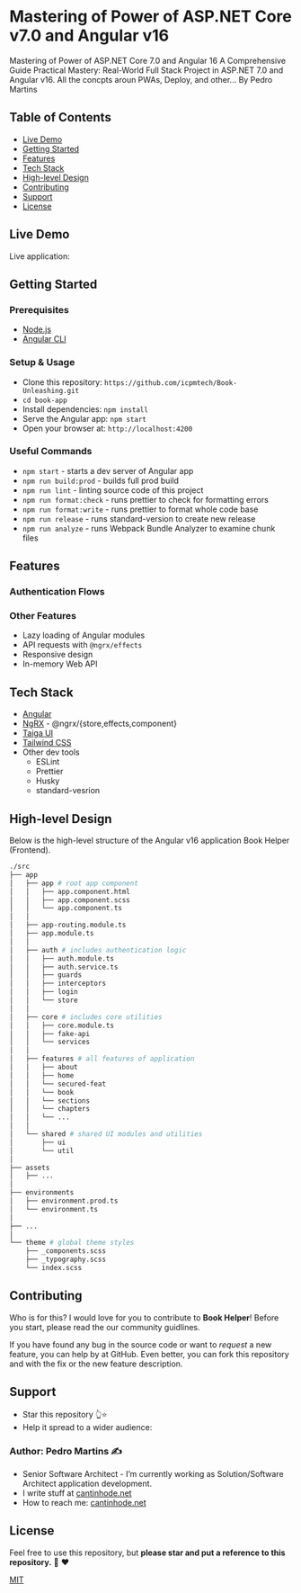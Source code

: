 # Mastering of Power of ASP.NET Core v7.0 and Angular v16
Mastering of Power of ASP.NET Core 7.0 and Angular 16 A Comprehensive Guide
Practical Mastery: Real-World Full Stack Project in ASP.NET 7.0 and Angular v16. All the concpts aroun PWAs, Deploy, and other... 
By Pedro Martins

## Table of Contents

- [Live Demo](#live-demo)
- [Getting Started](#getting-started)
- [Features](#features)
- [Tech Stack](#tech-stack)
- [High-level Design](#high-level-design)
- [Contributing](#contributing)
- [Support](#support)
- [License](#license)

## Live Demo

Live application: 



## Getting Started

### Prerequisites

- [Node.js](https://nodejs.org/en/)
- [Angular CLI](https://angular.io/cli)

### Setup & Usage

- Clone this repository: `https://github.com/icpmtech/Book-Unleashing.git`
- `cd book-app`
- Install dependencies: `npm install`
- Serve the Angular app: `npm start`
- Open your browser at: `http://localhost:4200`

### Useful Commands

- `npm start` - starts a dev server of Angular app
- `npm run build:prod` - builds full prod build
- `npm run lint` - linting source code of this project
- `npm run format:check` - runs prettier to check for formatting errors
- `npm run format:write` - runs prettier to format whole code base
- `npm run release` - runs standard-version to create new release
- `npm run analyze` - runs Webpack Bundle Analyzer to examine chunk files

## Features

### Authentication Flows



### Other Features

- Lazy loading of Angular modules
- API requests with `@ngrx/effects`
- Responsive design
- In-memory Web API

## Tech Stack

- [Angular](https://angular.io/)
- [NgRX](https://ngrx.io/) - @ngrx/{store,effects,component}
- [Taiga UI](https://taiga-ui.dev/)
- [Tailwind CSS](https://tailwindcss.com/)
- Other dev tools
  - ESLint
  - Prettier
  - Husky
  - standard-vesrion

## High-level Design

Below is the high-level structure of the Angular v16 application Book Helper (Frontend).

```sh
./src
├── app
│   ├── app # root app component
│   │   ├── app.component.html
│   │   ├── app.component.scss
│   │   └── app.component.ts
│   │
│   ├── app-routing.module.ts
│   ├── app.module.ts
│   │
│   ├── auth # includes authentication logic
│   │   ├── auth.module.ts
│   │   ├── auth.service.ts
│   │   ├── guards
│   │   ├── interceptors
│   │   ├── login
│   │   └── store
│   │
│   ├── core # includes core utilities
│   │   ├── core.module.ts
│   │   ├── fake-api
│   │   └── services
│   │
│   ├── features # all features of application
│   │   ├── about
│   │   ├── home
│   │   └── secured-feat
│   │   └── book
│   │   └── sections
│   │   └── chapters
│   │   └── ...
│   │
│   └── shared # shared UI modules and utilities
│       ├── ui
│       └── util
│
├── assets
│   ├── ...
│
├── environments
│   ├── environment.prod.ts
│   └── environment.ts
│
├── ...
│
└── theme # global theme styles
    ├── _components.scss
    ├── _typography.scss
    └── index.scss
```

## Contributing

Who is for this? I would love for you to contribute to **Book Helper**! Before you start, please read the our community guidlines.

If you have found any bug in the source code or want to _request_ a new feature, you can help by  at GitHub. Even better, you can fork this repository and  with the fix or the new feature description.

## Support

- Star this repository 👆⭐️
- Help it spread to a wider audience:

### Author: Pedro Martins ✍️

- Senior Software Architect - I’m currently working as Solution/Software Architect application development.
- I write stuff at [cantinhode.net](https://cantinhode.net)
- How to reach me: [cantinhode.net](https://cantinhode.net)

## License

Feel free to use this repository, but **please star and put a reference to this repository.** :pray: :heart:

[MIT](https://opensource.org/licenses/MIT)
